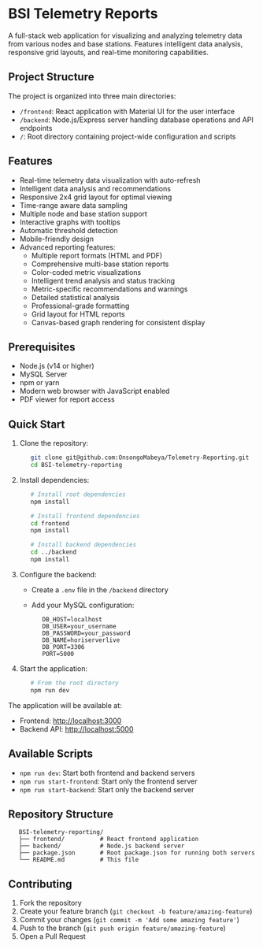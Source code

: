# BSI Telemetry Reports

A full-stack web application for visualizing and analyzing telemetry data from various nodes and base stations. Features intelligent data analysis, responsive grid layouts, and real-time monitoring capabilities.

## Project Structure

The project is organized into three main directories:

- `/frontend`: React application with Material UI for the user interface
- `/backend`: Node.js/Express server handling database operations and API endpoints
- `/`: Root directory containing project-wide configuration and scripts

## Features

- Real-time telemetry data visualization with auto-refresh
- Intelligent data analysis and recommendations
- Responsive 2x4 grid layout for optimal viewing
- Time-range aware data sampling
- Multiple node and base station support
- Interactive graphs with tooltips
- Automatic threshold detection
- Mobile-friendly design
- Advanced reporting features:
  - Multiple report formats (HTML and PDF)
  - Comprehensive multi-base station reports
  - Color-coded metric visualizations
  - Intelligent trend analysis and status tracking
  - Metric-specific recommendations and warnings
  - Detailed statistical analysis
  - Professional-grade formatting
  - Grid layout for HTML reports
  - Canvas-based graph rendering for consistent display

## Prerequisites

- Node.js (v14 or higher)
- MySQL Server
- npm or yarn
- Modern web browser with JavaScript enabled
- PDF viewer for report access

## Quick Start

1. Clone the repository:

   ```bash
      git clone git@github.com:OnsongoMabeya/Telemetry-Reporting.git
      cd BSI-telemetry-reporting
   ```

2. Install dependencies:

   ```bash
      # Install root dependencies
      npm install

      # Install frontend dependencies
      cd frontend
      npm install

      # Install backend dependencies
      cd ../backend
      npm install
   ```

3. Configure the backend:
   - Create a `.env` file in the `/backend` directory
   - Add your MySQL configuration:

      ```env
         DB_HOST=localhost
         DB_USER=your_username
         DB_PASSWORD=your_password
         DB_NAME=horiserverlive
         DB_PORT=3306
         PORT=5000
      ```

4. Start the application:

   ```bash
      # From the root directory
      npm run dev
   ```

The application will be available at:

- Frontend: [http://localhost:3000](http://localhost:3000)
- Backend API: [http://localhost:5000](http://localhost:5000)

## Available Scripts

- `npm run dev`: Start both frontend and backend servers
- `npm run start-frontend`: Start only the frontend server
- `npm run start-backend`: Start only the backend server

## Repository Structure

```tree
   BSI-telemetry-reporting/
   ├── frontend/          # React frontend application
   ├── backend/           # Node.js backend server
   ├── package.json       # Root package.json for running both servers
   └── README.md          # This file
```

## Contributing

1. Fork the repository
2. Create your feature branch (`git checkout -b feature/amazing-feature`)
3. Commit your changes (`git commit -m 'Add some amazing feature'`)
4. Push to the branch (`git push origin feature/amazing-feature`)
5. Open a Pull Request
